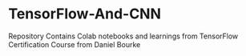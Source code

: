 # TensorFlow-And-CNN

Repository Contains Colab notebooks and learnings from TensorFlow Certification Course from Daniel Bourke
